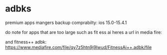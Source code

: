 # adbks
premium apps mangers backup
comprabilty: ios 15.0-15.4.1


do note for apps that are too large such  as fit ess ai heres a url in media fire:




and fitness++ adbk:
https://www.mediafire.com/file/qy7z5htn9j9lwud/FitnessAi++.adbk/file


